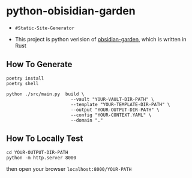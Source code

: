 # python-obisidian-garden


- `#Static-Site-Generator`

- This project is python verision of [obsidian-garden](https://github.com/ecarrara/obsidian-garden), which is written in Rust


## How To Generate


```
poetry install
poetry shell
```

```
python ./src/main.py  build \
 						--vault "YOUR-VAULT-DIR-PATH" \
 						--template "YOUR-TEMPLATE-DIR-PATH" \
 						--output "YOUR-OUTPUT-DIR-PATH" \
 						--config "YOUR-CONTEXT.YAML" \
 						--domain "."
```

## How To Locally Test

```
cd YOUR-OUTPUT-DIR-PATH
python -m http.server 8000
```
then open your browser `localhost:8000/YOUR-PATH`